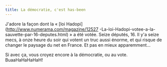 ```yaml
---
title: La démocratie, c'est has-been
---
```


J'adore la façon dont la « [loi Hadopi](http://www.numerama.com/magazine/12527
-La-loi-Hadopi-votee-a-la-sauvette-par-16-deputes.html) » a été votée. Seize
députés, 16. Il y'a seize mecs, à onze heure du soir qui votent un truc aussi
énorme, et qui risque de changer le paysage du net en France. Et pas en mieux
apparemment...

Si avec ça, vous croyez encore à la démocratie, ou au vote. BuaaHaHaHaHaH!

